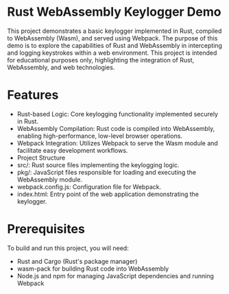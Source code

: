 # Rust WebAssembly Keylogger Demo

This project demonstrates a basic keylogger implemented in Rust, compiled to WebAssembly (Wasm), and served using Webpack. The purpose of this demo is to explore the capabilities of Rust and WebAssembly in intercepting and logging keystrokes within a web environment. This project is intended for educational purposes only, highlighting the integration of Rust, WebAssembly, and web technologies.

# Features

- Rust-based Logic: Core keylogging functionality implemented securely in Rust.
- WebAssembly Compilation: Rust code is compiled into WebAssembly, enabling high-performance, low-level browser operations.
- Webpack Integration: Utilizes Webpack to serve the Wasm module and facilitate easy development workflows.
- Project Structure
- src/: Rust source files implementing the keylogging logic.
- pkg/: JavaScript files responsible for loading and executing the WebAssembly module.
- webpack.config.js: Configuration file for Webpack.
- index.html: Entry point of the web application demonstrating the keylogger.

# Prerequisites

To build and run this project, you will need:

- Rust and Cargo (Rust's package manager)
- wasm-pack for building Rust code into WebAssembly
- Node.js and npm for managing JavaScript dependencies and running Webpack
